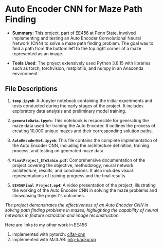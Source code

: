 # Auto Encoder CNN for Maze Path Finding

- **Summary**: This project, part of EE456 at Penn State, involved implementing and testing an Auto Encoder Convolutional Neural Network (CNN) to solve a maze path finding problem. The goal was to find a path from the bottom left to the top right corner of a maze represented as an image.

- **Tools Used**: The project extensively used Python 3.8.15 with libraries such as torch, torchvision, matplotlib, and numpy in an Anaconda environment.

## File Descriptions

1. **`temp.ipynb`**: A Jupyter notebook containing the initial experiments and tests conducted during the early stages of the project. It includes exploratory data analysis and preliminary model training.

2. **`generateData.ipynb`**: This notebook is responsible for generating the maze data used for training the Auto Encoder. It outlines the process of creating 10,000 unique mazes and their corresponding solution paths.

3. **`AutoEncoderNet.ipynb`**: This file contains the complete implementation of the Auto Encoder CNN, including the architecture definition, training process, and testing on generated maze data.

4. **`FinalProject_EfeSahin.pdf`**: Comprehensive documentation of the project covering the objective, methodology, neural network architecture, results, and conclusions. It also includes visual representations of training progress and the final results.

5. **`EE456Final Project.mp4`**: A video presentation of the project, illustrating the working of the Auto Encoder CNN in solving the maze problems and showcasing the project's outcomes.

_The project demonstrates the effectiveness of an Auto Encoder CNN in solving path finding problems in mazes, highlighting the capability of neural networks in feature extraction and image reconstruction._

Here are links to my other work in EE456
1. Implemented with pytorch: [cifar-cnn](https://github.com/Efesasa0/cifar-cnn.git)
2. Implemented with MatLAB: [mlp-backprop](https://github.com/Efesasa0/mlp-backprop-two-moons.git)
